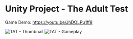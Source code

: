 # Unity Project - The Adult Test
Game Demo: https://youtu.be/JhDOLPu1ff8

![TAT - Thumbnail](https://github.com/user-attachments/assets/f2764465-451e-4825-8545-326fce29f80c)
![TAT - Gameplay](https://github.com/user-attachments/assets/0d4531c7-aba9-4fbf-a659-c6a19b79b87d)

